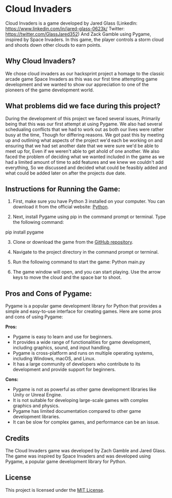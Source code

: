 # Cloud Invaders

Cloud Invaders is a game developed by Jared Glass (LinkedIn: https://www.linkedin.com/in/jared-glass-0623k/ Twitter: https://twitter.com/GlassJared352) And Zack Gamble using Pygame, inspired by Space Invaders. In this game, the player controls a storm cloud and shoots down other clouds to earn points.

## Why Cloud Invaders?

We chose cloud invaders as our hacksprint project a homage to the classic arcade game Space Invaders as this was our first time attempting game development and we wanted to show our appreciation to one of the pioneers of the game development world.

## What problems did we face during this project?

During the development of this project we faced several issues, Primarily being that this was our first attempt at using Pygame. We also had several schedualing conflicts that we had to work out as both our lives were rather busy at the time, Though for differing reasons. We got past this by meeting up and outlining what aspects of the project we'd each be working on and ensuring that we had set another date that we were sure we'd be able to meet up for, Even if we weren't able to get ahold of one another. We also faced the problem of deciding what we wanted included in the game as we had a limited amount of time to add features and we knew we couldn't add everything, So we discussed and decided what could be feasibly added and what could be added later on after the projects due date.

## Instructions for Running the Game:

1. First, make sure you have Python 3 installed on your computer. You can download it from the official website: [Python](https://www.python.org/downloads/).

2. Next, install Pygame using pip in the command prompt or terminal. Type the following command:

pip install pygame
   
3. Clone or download the game from the [GitHub repository](https://github.com/Jaredglass3/Cloud_Invaders).

4. Navigate to the project directory in the command prompt or terminal.

5. Run the following command to start the game: Python main.py

6. The game window will open, and you can start playing. Use the arrow keys to move the cloud and the space bar to shoot.

## Pros and Cons of Pygame:

Pygame is a popular game development library for Python that provides a simple and easy-to-use interface for creating games. Here are some pros and cons of using Pygame:

**Pros:**

- Pygame is easy to learn and use for beginners.
- It provides a wide range of functionalities for game development, including graphics, sound, and input handling.
- Pygame is cross-platform and runs on multiple operating systems, including Windows, macOS, and Linux.
- It has a large community of developers who contribute to its development and provide support for beginners.

**Cons:**

- Pygame is not as powerful as other game development libraries like Unity or Unreal Engine.
- It is not suitable for developing large-scale games with complex graphics and physics.
- Pygame has limited documentation compared to other game development libraries.
- It can be slow for complex games, and performance can be an issue.

## Credits

The Cloud Invaders game was developed by Zach Gamble and Jared Glass. The game was inspired by Space Invaders and was developed using Pygame, a popular game development library for Python.

## License

This project is licensed under the [MIT License](https://opensource.org/licenses/MIT).

